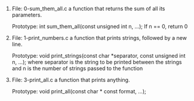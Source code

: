 1. File: 0-sum_them_all.c
	 a function that returns the sum of all its parameters.

	Prototype: int sum_them_all(const unsigned int n, ...);
	If n == 0, return 0

2. File: 1-print_numbers.c
	a function that prints strings, followed by a new line.

	Prototype: void print_strings(const char *separator, const unsigned int n, ...);
	where separator is the string to be printed between the strings
	and n is the number of strings passed to the function

3. File: 3-print_all.c
	a function that prints anything.

	Prototype: void print_all(const char * const format, ...);


